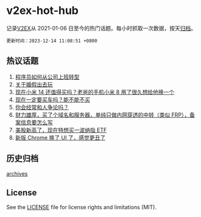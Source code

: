 # v2ex-hot-hub

 记录[V2EX](https://www.v2ex.com/)从 2021-01-06 日至今的热门话题。每小时抓取一次数据，按天[归档](archives)。

`更新时间：2023-12-14 11:08:51 +0800`

## 热议话题

1. [程序员如何从公司上班转型](https://www.v2ex.com/t/1000000)
1. [关于婚假出去玩](https://www.v2ex.com/t/1000028)
1. [现在小米 14 还值得买吗？老爸的手机小米 8 用了很久想给他换一个](https://www.v2ex.com/t/999969)
1. [现在一定要买车吗？能不能不买](https://www.v2ex.com/t/1000085)
1. [你会经常和人争论吗？](https://www.v2ex.com/t/999966)
1. [财力雄厚，买了个域名和服务器，单纯只做内网穿透的中转（类似 FRP），备案信息要怎么写](https://www.v2ex.com/t/1000054)
1. [美股新高了，现在特想买一波纳指 ETF](https://www.v2ex.com/t/1000218)
1. [新版 Chrome 换了 UI 了，感觉更丑了](https://www.v2ex.com/t/1000131)

## 历史归档

[archives](archives)

## License

See the [LICENSE](LICENSE) file for license rights and limitations (MIT).
